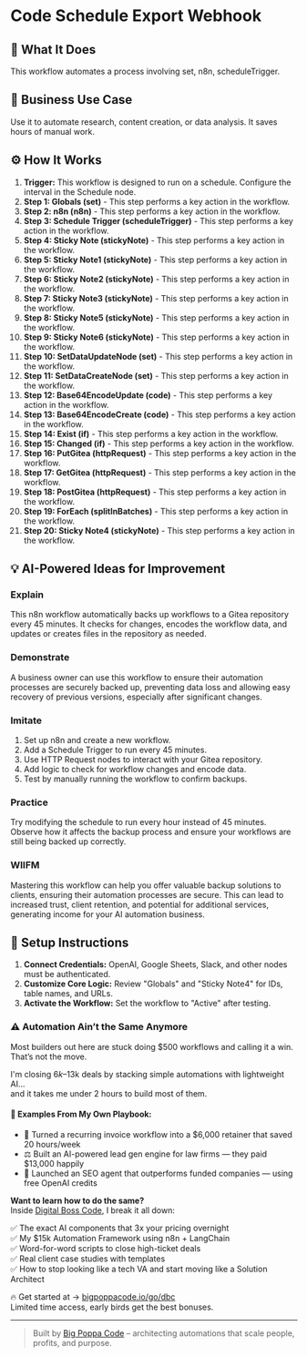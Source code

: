 # Code Schedule Export Webhook

## 🚀 What It Does
This workflow automates a process involving set, n8n, scheduleTrigger.

## 💼 Business Use Case
Use it to automate research, content creation, or data analysis. It saves hours of manual work.

## ⚙️ How It Works
1.  **Trigger:** This workflow is designed to run on a schedule. Configure the interval in the Schedule node.
2. **Step 1: Globals (set)** - This step performs a key action in the workflow.
3. **Step 2: n8n (n8n)** - This step performs a key action in the workflow.
4. **Step 3: Schedule Trigger (scheduleTrigger)** - This step performs a key action in the workflow.
5. **Step 4: Sticky Note (stickyNote)** - This step performs a key action in the workflow.
6. **Step 5: Sticky Note1 (stickyNote)** - This step performs a key action in the workflow.
7. **Step 6: Sticky Note2 (stickyNote)** - This step performs a key action in the workflow.
8. **Step 7: Sticky Note3 (stickyNote)** - This step performs a key action in the workflow.
9. **Step 8: Sticky Note5 (stickyNote)** - This step performs a key action in the workflow.
10. **Step 9: Sticky Note6 (stickyNote)** - This step performs a key action in the workflow.
11. **Step 10: SetDataUpdateNode (set)** - This step performs a key action in the workflow.
12. **Step 11: SetDataCreateNode (set)** - This step performs a key action in the workflow.
13. **Step 12: Base64EncodeUpdate (code)** - This step performs a key action in the workflow.
14. **Step 13: Base64EncodeCreate (code)** - This step performs a key action in the workflow.
15. **Step 14: Exist (if)** - This step performs a key action in the workflow.
16. **Step 15: Changed (if)** - This step performs a key action in the workflow.
17. **Step 16: PutGitea (httpRequest)** - This step performs a key action in the workflow.
18. **Step 17: GetGitea (httpRequest)** - This step performs a key action in the workflow.
19. **Step 18: PostGitea (httpRequest)** - This step performs a key action in the workflow.
20. **Step 19: ForEach (splitInBatches)** - This step performs a key action in the workflow.
21. **Step 20: Sticky Note4 (stickyNote)** - This step performs a key action in the workflow.

## 💡 AI-Powered Ideas for Improvement
### Explain
This n8n workflow automatically backs up workflows to a Gitea repository every 45 minutes. It checks for changes, encodes the workflow data, and updates or creates files in the repository as needed.

### Demonstrate
A business owner can use this workflow to ensure their automation processes are securely backed up, preventing data loss and allowing easy recovery of previous versions, especially after significant changes.

### Imitate
1. Set up n8n and create a new workflow.
2. Add a Schedule Trigger to run every 45 minutes.
3. Use HTTP Request nodes to interact with your Gitea repository.
4. Add logic to check for workflow changes and encode data.
5. Test by manually running the workflow to confirm backups.

### Practice
Try modifying the schedule to run every hour instead of 45 minutes. Observe how it affects the backup process and ensure your workflows are still being backed up correctly.

### WIIFM
Mastering this workflow can help you offer valuable backup solutions to clients, ensuring their automation processes are secure. This can lead to increased trust, client retention, and potential for additional services, generating income for your AI automation business.

## 🔧 Setup Instructions
1. **Connect Credentials:** OpenAI, Google Sheets, Slack, and other nodes must be authenticated.
2. **Customize Core Logic:** Review "Globals" and "Sticky Note4" for IDs, table names, and URLs.
3. **Activate the Workflow:** Set the workflow to "Active" after testing.

### ⚠️ Automation Ain’t the Same Anymore

Most builders out here are stuck doing $500 workflows and calling it a win.  
That’s not the move.  

I'm closing $6k–$13k deals by stacking simple automations with lightweight AI...  
and it takes me under 2 hours to build most of them.

#### 🧠 Examples From My Own Playbook:
- 🔁 Turned a recurring invoice workflow into a $6,000 retainer that saved 20 hours/week  
- ⚖️ Built an AI-powered lead gen engine for law firms — they paid $13,000 happily  
- 🚀 Launched an SEO agent that outperforms funded companies — using free OpenAI credits  

**Want to learn how to do the same?**  
Inside [Digital Boss Code](https://bigpoppacode.io/go/dbc), I break it all down:

✅ The exact AI components that 3x your pricing overnight  
✅ My $15k Automation Framework using n8n + LangChain  
✅ Word-for-word scripts to close high-ticket deals  
✅ Real client case studies with templates  
✅ How to stop looking like a tech VA and start moving like a Solution Architect  

🔥 Get started at → [bigpoppacode.io/go/dbc](https://bigpoppacode.io/go/dbc)  
Limited time access, early birds get the best bonuses.

---
> Built by [Big Poppa Code](https://bigpoppacode.io) – architecting automations that scale people, profits, and purpose.
